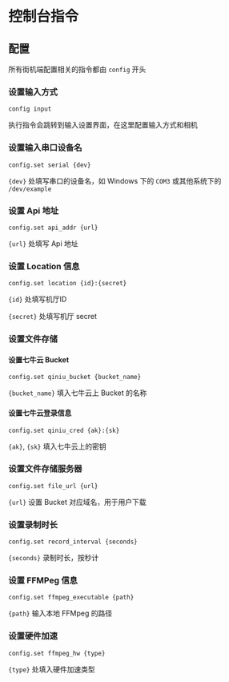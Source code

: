# 控制台指令

## 配置

所有街机端配置相关的指令都由 `config` 开头

### 设置输入方式

```
config input
```

执行指令会跳转到输入设置界面，在这里配置输入方式和相机

### 设置输入串口设备名

```
config.set serial {dev}
```

`{dev}` 处填写串口的设备名，如 Windows 下的 `COM3` 或其他系统下的 `/dev/example`

### 设置 Api 地址

```
config.set api_addr {url}
```

`{url}` 处填写 Api 地址

### 设置 Location 信息

```
config.set location {id}:{secret}
```

`{id}` 处填写机厅ID

`{secret}` 处填写机厅 secret

### 设置文件存储

#### 设置七牛云 Bucket

```
config.set qiniu_bucket {bucket_name}
```

`{bucket_name}` 填入七牛云上 Bucket 的名称

#### 设置七牛云登录信息

```
config.set qiniu_cred {ak}:{sk}
```

`{ak}`, `{sk}` 填入七牛云上的密钥

### 设置文件存储服务器

```
config.set file_url {url}
```

`{url}` 设置 Bucket 对应域名，用于用户下载

### 设置录制时长

```
config.set record_interval {seconds}
```

`{seconds}` 录制时长，按秒计

### 设置 FFMPeg 信息

```
config.set ffmpeg_executable {path}
```

`{path}` 输入本地 FFMpeg 的路径

### 设置硬件加速

```
config.set ffmpeg_hw {type}
```

`{type}` 处填入硬件加速类型
